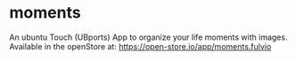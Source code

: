 # moments

An ubuntu Touch (UBports) App to organize your life moments with images.
Available in the openStore at: https://open-store.io/app/moments.fulvio

